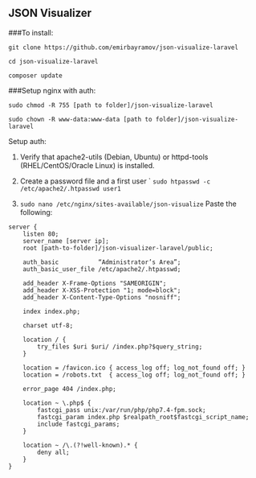 ## JSON Visualizer
###To install:


```git clone https://github.com/emirbayramov/json-visualize-laravel```

```cd json-visualize-laravel```

```composer update```


###Setup nginx with auth:


```sudo chmod -R 755 [path to folder]/json-visualize-laravel```

```sudo chown -R www-data:www-data [path to folder]/json-visualize-laravel```


Setup auth:
1. Verify that apache2-utils (Debian, Ubuntu) or httpd-tools (RHEL/CentOS/Oracle Linux) is installed. 
2. Create a password file and a first user `
 ```sudo htpasswd -c /etc/apache2/.htpasswd user1```

3. ```sudo nano /etc/nginx/sites-available/json-visualize```
Paste the following:
```
server {
    listen 80;
    server_name [server ip];
    root [path-to-folder]/json-visualizer-laravel/public;

    auth_basic           “Administrator’s Area”;
    auth_basic_user_file /etc/apache2/.htpasswd; 
    
    add_header X-Frame-Options "SAMEORIGIN";
    add_header X-XSS-Protection "1; mode=block";
    add_header X-Content-Type-Options "nosniff";

    index index.php;

    charset utf-8;

    location / {
        try_files $uri $uri/ /index.php?$query_string;
    }

    location = /favicon.ico { access_log off; log_not_found off; }
    location = /robots.txt  { access_log off; log_not_found off; }

    error_page 404 /index.php;

    location ~ \.php$ {
        fastcgi_pass unix:/var/run/php/php7.4-fpm.sock;
        fastcgi_param index.php $realpath_root$fastcgi_script_name;
        include fastcgi_params;
    }

    location ~ /\.(?!well-known).* {
        deny all;
    }
}
```


